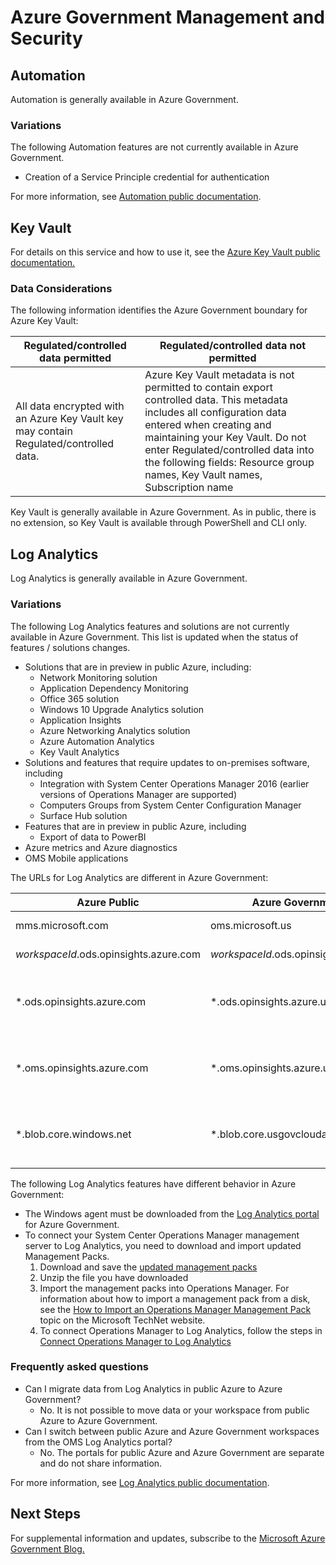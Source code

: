 <properties
	pageTitle="Azure Government documentation | Microsoft Azure"
	description="This provides a comparision of features and guidance on developing applications for Azure Government"
	services="Azure-Government"
	cloud="gov" 
	documentationCenter=""
	authors="scooxl"
	manager="zakramer"
	editor=""/>
<tags
	ms.service="multiple"
	ms.devlang="na"
	ms.topic="article"
	ms.tgt_pltfrm="na"
	ms.workload="azure-government"
	ms.date="10/25/2016"
	ms.author="scooxl"/>
#  Azure Government Management and Security

## Automation

Automation is generally available in Azure Government.

### Variations

The following Automation features are not currently available in Azure Government.

+ Creation of a Service Principle credential for authentication

For more information, see [Automation public documentation](../automation/automation-intro.md).


##  Key Vault
For details on this service and how to use it, see the <a href="https://azure.microsoft.com/documentation/services/key-vault">Azure Key Vault public documentation. </a>
### Data Considerations
The following information identifies the Azure Government boundary for Azure Key Vault:

| Regulated/controlled data permitted | Regulated/controlled data not permitted |
|--------------------------------------------------------------------------------------|-----------------------------------------------------------------------------------------------------------------------------------------------------------------------------------------------------------------------------------------------------------------------------------------------------------------|
| All data encrypted with an Azure Key Vault key may contain Regulated/controlled data. | Azure Key Vault metadata is not permitted to contain export controlled data. This metadata includes all configuration data entered when creating and maintaining your Key Vault.  Do not enter Regulated/controlled data into the following fields: Resource group names, Key Vault names, Subscription name |

Key Vault is generally available in Azure Government. As in public, there is no extension, so Key Vault is available through PowerShell and CLI only.
## Log Analytics
Log Analytics is generally available in Azure Government. 

### Variations

The following Log Analytics features and solutions are not currently available in Azure Government. This list is updated when the status of features / solutions changes.

+ Solutions that are in preview in public Azure, including:
  - Network Monitoring solution
  - Application Dependency Monitoring
  - Office 365 solution
  - Windows 10 Upgrade Analytics solution
  - Application Insights
  - Azure Networking Analytics solution
  - Azure Automation Analytics
  - Key Vault Analytics
+ Solutions and features that require updates to on-premises software, including
  - Integration with System Center Operations Manager 2016 (earlier versions of Operations Manager are supported)
  - Computers Groups from System Center Configuration Manager
  - Surface Hub solution
+ Features that are in preview in public Azure, including
  - Export of data to PowerBI
+ Azure metrics and Azure diagnostics
+ OMS Mobile applications

The URLs for Log Analytics are different in Azure Government:

| Azure Public | Azure Government | Notes |
|--------------|------------------|-------|
| mms.microsoft.com | oms.microsoft.us | Log Analytics portal |
| *workspaceId*.ods.opinsights.azure.com | *workspaceId*.ods.opinsights.azure.us | [Data collector API](../log-analytics/log-analytics-data-collector-api.md) 
| \*.ods.opinsights.azure.com | \*.ods.opinsights.azure.us | Agent communication - [configuring firewall settings](../log-analytics/log-analytics-proxy-firewall.md) |
| \*.oms.opinsights.azure.com | \*.oms.opinsights.azure.us | Agent communication - [configuring firewall settings](../log-analytics/log-analytics-proxy-firewall.md) |
| \*.blob.core.windows.net | \*.blob.core.usgovcloudapi.net | Agent communication - [configuring firewall settings](../log-analytics/log-analytics-proxy-firewall.md) |


The following Log Analytics features have different behavior in Azure Government:

+ The Windows agent must be downloaded from the [Log Analytics portal](https://oms.microsoft.us) for Azure Government.
+ To connect your System Center Operations Manager management server to Log Analytics, you need to download and import updated Management Packs.
  1. Download and save the [updated management packs](http://go.microsoft.com/fwlink/?LinkId=828749)
  2. Unzip the file you have downloaded
  3. Import the management packs into Operations Manager. For information about how to import a management pack from a disk, see the [How to Import an Operations Manager Management Pack](http://technet.microsoft.com/library/hh212691.aspx) topic on the Microsoft TechNet website.
  4. To connect Operations Manager to Log Analytics, follow the steps in [Connect Operations Manager to Log Analytics](../log-analytics/log-analytics-om-agents.md) 



### Frequently asked questions

+ Can I migrate data from Log Analytics in public Azure to Azure Government?
  - No. It is not possible to move data or your workspace from public Azure to Azure Government.
+ Can I switch between public Azure and Azure Government workspaces from the OMS Log Analytics portal?
  - No. The portals for public Azure and Azure Government are separate and do not share information. 

For more information, see [Log Analytics public documentation](../log-analytics/log-analytics-overview.md).

## Next Steps

For supplemental information and updates, subscribe to the
<a href="https://blogs.msdn.microsoft.com/azuregov/">Microsoft Azure Government Blog. </a>
 
